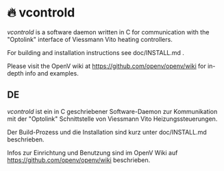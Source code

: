 # :fire: vcontrold

_vcontrold_ is a software daemon written in C for communication with the "Optolink" interface of Viessmann Vito heating controllers.

For building and installation instructions see doc/INSTALL.md .

Please visit the OpenV wiki at https://github.com/openv/openv/wiki for in-depth info and examples.

## DE

_vcontrold_ ist ein in C geschriebener Software-Daemon zur Kommunikation mit der "Optolink" Schnittstelle von Viessmann Vito Heizungssteuerungen.

Der Build-Prozess und die Installation sind kurz unter doc/INSTALL.md beschrieben.

Infos zur Einrichtung und Benutzung sind im OpenV Wiki auf https://github.com/openv/openv/wiki beschrieben.
